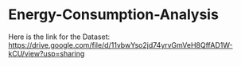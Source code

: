 # Energy-Consumption-Analysis
Here is the link for the Dataset:
https://drive.google.com/file/d/11vbwYso2jd74yrvGmVeH8QffAD1W-kCU/view?usp=sharing
